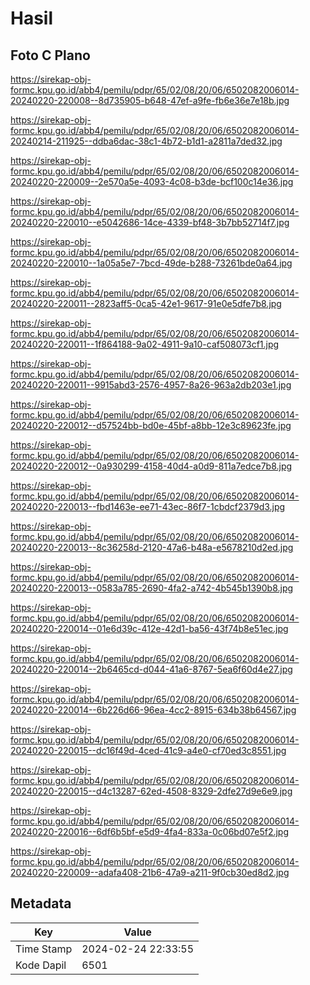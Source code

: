 # Hasil

## Foto C Plano

https://sirekap-obj-formc.kpu.go.id/abb4/pemilu/pdpr/65/02/08/20/06/6502082006014-20240220-220008--8d735905-b648-47ef-a9fe-fb6e36e7e18b.jpg

https://sirekap-obj-formc.kpu.go.id/abb4/pemilu/pdpr/65/02/08/20/06/6502082006014-20240214-211925--ddba6dac-38c1-4b72-b1d1-a2811a7ded32.jpg

https://sirekap-obj-formc.kpu.go.id/abb4/pemilu/pdpr/65/02/08/20/06/6502082006014-20240220-220009--2e570a5e-4093-4c08-b3de-bcf100c14e36.jpg

https://sirekap-obj-formc.kpu.go.id/abb4/pemilu/pdpr/65/02/08/20/06/6502082006014-20240220-220010--e5042686-14ce-4339-bf48-3b7bb52714f7.jpg

https://sirekap-obj-formc.kpu.go.id/abb4/pemilu/pdpr/65/02/08/20/06/6502082006014-20240220-220010--1a05a5e7-7bcd-49de-b288-73261bde0a64.jpg

https://sirekap-obj-formc.kpu.go.id/abb4/pemilu/pdpr/65/02/08/20/06/6502082006014-20240220-220011--2823aff5-0ca5-42e1-9617-91e0e5dfe7b8.jpg

https://sirekap-obj-formc.kpu.go.id/abb4/pemilu/pdpr/65/02/08/20/06/6502082006014-20240220-220011--1f864188-9a02-4911-9a10-caf508073cf1.jpg

https://sirekap-obj-formc.kpu.go.id/abb4/pemilu/pdpr/65/02/08/20/06/6502082006014-20240220-220011--9915abd3-2576-4957-8a26-963a2db203e1.jpg

https://sirekap-obj-formc.kpu.go.id/abb4/pemilu/pdpr/65/02/08/20/06/6502082006014-20240220-220012--d57524bb-bd0e-45bf-a8bb-12e3c89623fe.jpg

https://sirekap-obj-formc.kpu.go.id/abb4/pemilu/pdpr/65/02/08/20/06/6502082006014-20240220-220012--0a930299-4158-40d4-a0d9-811a7edce7b8.jpg

https://sirekap-obj-formc.kpu.go.id/abb4/pemilu/pdpr/65/02/08/20/06/6502082006014-20240220-220013--fbd1463e-ee71-43ec-86f7-1cbdcf2379d3.jpg

https://sirekap-obj-formc.kpu.go.id/abb4/pemilu/pdpr/65/02/08/20/06/6502082006014-20240220-220013--8c36258d-2120-47a6-b48a-e5678210d2ed.jpg

https://sirekap-obj-formc.kpu.go.id/abb4/pemilu/pdpr/65/02/08/20/06/6502082006014-20240220-220013--0583a785-2690-4fa2-a742-4b545b1390b8.jpg

https://sirekap-obj-formc.kpu.go.id/abb4/pemilu/pdpr/65/02/08/20/06/6502082006014-20240220-220014--01e6d39c-412e-42d1-ba56-43f74b8e51ec.jpg

https://sirekap-obj-formc.kpu.go.id/abb4/pemilu/pdpr/65/02/08/20/06/6502082006014-20240220-220014--2b6465cd-d044-41a6-8767-5ea6f60d4e27.jpg

https://sirekap-obj-formc.kpu.go.id/abb4/pemilu/pdpr/65/02/08/20/06/6502082006014-20240220-220014--6b226d66-96ea-4cc2-8915-634b38b64567.jpg

https://sirekap-obj-formc.kpu.go.id/abb4/pemilu/pdpr/65/02/08/20/06/6502082006014-20240220-220015--dc16f49d-4ced-41c9-a4e0-cf70ed3c8551.jpg

https://sirekap-obj-formc.kpu.go.id/abb4/pemilu/pdpr/65/02/08/20/06/6502082006014-20240220-220015--d4c13287-62ed-4508-8329-2dfe27d9e6e9.jpg

https://sirekap-obj-formc.kpu.go.id/abb4/pemilu/pdpr/65/02/08/20/06/6502082006014-20240220-220016--6df6b5bf-e5d9-4fa4-833a-0c06bd07e5f2.jpg

https://sirekap-obj-formc.kpu.go.id/abb4/pemilu/pdpr/65/02/08/20/06/6502082006014-20240220-220009--adafa408-21b6-47a9-a211-9f0cb30ed8d2.jpg


## Metadata

| Key        | Value               |
| ---------- | ------------------- |
| Time Stamp | 2024-02-24 22:33:55 |
| Kode Dapil | 6501                |




